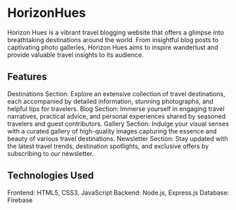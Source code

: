 # HorizonHues
Horizon Hues is a vibrant travel blogging website that offers a glimpse into breathtaking destinations around the world. From insightful blog posts to captivating photo galleries, Horizon Hues aims to inspire wanderlust and provide valuable travel insights to its audience.

## Features
Destinations Section: Explore an extensive collection of travel destinations, each accompanied by detailed information, stunning photographs, and helpful tips for travelers.
Blog Section: Immerse yourself in engaging travel narratives, practical advice, and personal experiences shared by seasoned travelers and guest contributors.
Gallery Section: Indulge your visual senses with a curated gallery of high-quality images capturing the essence and beauty of various travel destinations.
Newsletter Section: Stay updated with the latest travel trends, destination spotlights, and exclusive offers by subscribing to our newsletter.

## Technologies Used
Frontend: HTML5, CSS3, JavaScript
Backend: Node.js, Express.js
Database: Firebase
